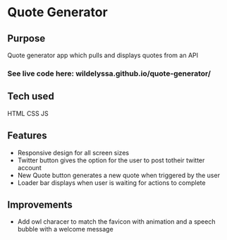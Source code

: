 # Quote Generator

## Purpose
Quote generator app which pulls and displays quotes from an API

### See live code here: wildelyssa.github.io/quote-generator/

## Tech used
HTML
CSS
JS

## Features
* Responsive design for all screen sizes
* Twitter button gives the option for the user to post totheir twitter account
* New Quote button generates a new quote when triggered by the user
* Loader bar displays when user is waiting for actions to complete

## Improvements
* Add owl characer to match the favicon with animation and a speech bubble with a welcome message

